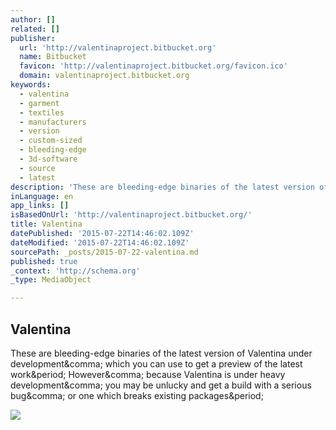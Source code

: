 ```yaml
---
author: []
related: []
publisher:
  url: 'http://valentinaproject.bitbucket.org'
  name: Bitbucket
  favicon: 'http://valentinaproject.bitbucket.org/favicon.ico'
  domain: valentinaproject.bitbucket.org
keywords:
  - valentina
  - garment
  - textiles
  - manufacturers
  - version
  - custom-sized
  - bleeding-edge
  - 3d-software
  - source
  - latest
description: 'These are bleeding-edge binaries of the latest version of Valentina under development, which you can use to get a preview of the latest work. However, because Valentina is under heavy development, you may be unlucky and get a build with a serious bug, or one which breaks existing packages.'
inLanguage: en
app_links: []
isBasedOnUrl: 'http://valentinaproject.bitbucket.org/'
title: Valentina
datePublished: '2015-07-22T14:46:02.109Z'
dateModified: '2015-07-22T14:46:02.109Z'
sourcePath: _posts/2015-07-22-valentina.md
published: true
_context: 'http://schema.org'
_type: MediaObject

---
```

<article style=""><h1>Valentina</h1><p>These are bleeding-edge binaries of the latest version of Valentina under development&amp;comma; which you can use to get a preview of the latest work&amp;period; However&amp;comma; because Valentina is under heavy development&amp;comma; you may be unlucky and get a build with a serious bug&amp;comma; or one which breaks existing packages&amp;period;</p><img src="http://valentinaproject.bitbucket.org/img/example_379x250.png" /></article>